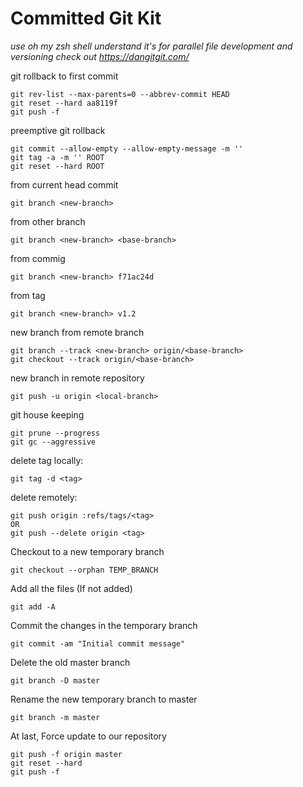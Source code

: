 # Committed Git Kit

_use oh my zsh shell_
_understand it's for parallel file development and versioning_
_check out https://dangitgit.com/_

git rollback to first commit
```git
git rev-list --max-parents=0 --abbrev-commit HEAD
git reset --hard aa8119f
git push -f
```
preemptive git rollback
```
git commit --allow-empty --allow-empty-message -m ''
git tag -a -m '' ROOT
git reset --hard ROOT
```
from current head commit
```git
git branch <new-branch>
```
from other branch
```git
git branch <new-branch> <base-branch>
```
from commig
```git
git branch <new-branch> f71ac24d
```
from tag
```git
git branch <new-branch> v1.2
```
new branch from remote branch
```git
git branch --track <new-branch> origin/<base-branch>
git checkout --track origin/<base-branch>
```
new branch in remote repository
```git
git push -u origin <local-branch>
```
git house keeping
```git
git prune --progress
git gc --aggressive
```
delete tag locally:
```git
git tag -d <tag>
```
delete remotely:
```git
git push origin :refs/tags/<tag>
OR
git push --delete origin <tag>
```
Checkout to a new temporary branch
```
git checkout --orphan TEMP_BRANCH
```
Add all the files (If not added)
```
git add -A
```
Commit the changes in the temporary branch
```
git commit -am "Initial commit message"
```
Delete the old master branch
```
git branch -D master
```
Rename the new temporary branch to master
```
git branch -m master
```
At last, Force update to our repository
```
git push -f origin master
git reset --hard
git push -f
```
